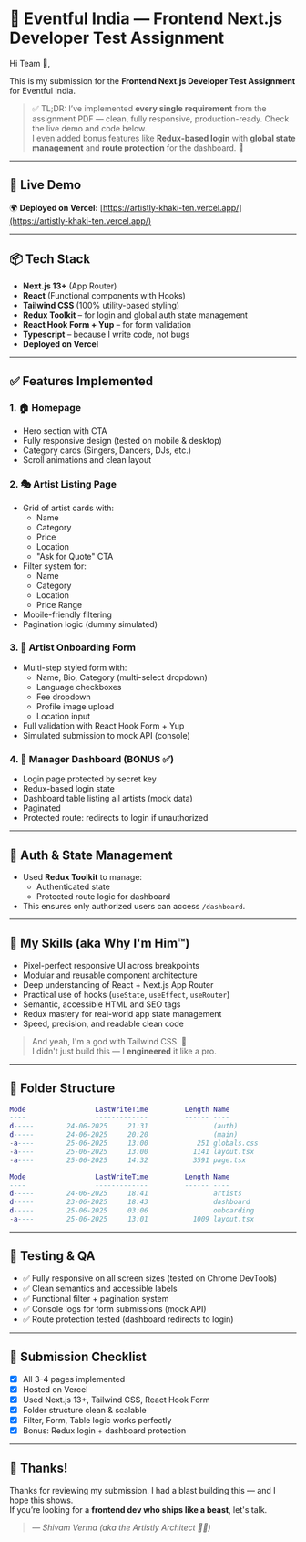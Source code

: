 # 🎯 Eventful India — Frontend Next.js Developer Test Assignment

Hi Team 👋,

This is my submission for the **Frontend Next.js Developer Test Assignment** for Eventful India.

> ✅ TL;DR: I’ve implemented **every single requirement** from the assignment PDF — clean, fully responsive, production-ready. Check the live demo and code below.  
> I even added bonus features like **Redux-based login** with **global state management** and **route protection** for the dashboard. 🤘

---

## 🚀 Live Demo

🌍 **Deployed on Vercel:** [https://artistly-khaki-ten.vercel.app/](https://artistly-khaki-ten.vercel.app/)

---

## 📦 Tech Stack

- **Next.js 13+** (App Router)
- **React** (Functional components with Hooks)
- **Tailwind CSS** (100% utility-based styling)
- **Redux Toolkit** – for login and global auth state management
- **React Hook Form + Yup** – for form validation
- **Typescript** – because I write code, not bugs
- **Deployed on Vercel**

---

## ✅ Features Implemented

### 1. 🏠 Homepage
- Hero section with CTA
- Fully responsive design (tested on mobile & desktop)
- Category cards (Singers, Dancers, DJs, etc.)
- Scroll animations and clean layout

### 2. 🎭 Artist Listing Page
- Grid of artist cards with:
  - Name
  - Category
  - Price
  - Location
  - "Ask for Quote" CTA
- Filter system for:
  - Name
  - Category
  - Location
  - Price Range
- Mobile-friendly filtering
- Pagination logic (dummy simulated)

### 3. 📝 Artist Onboarding Form
- Multi-step styled form with:
  - Name, Bio, Category (multi-select dropdown)
  - Language checkboxes
  - Fee dropdown
  - Profile image upload
  - Location input
- Full validation with React Hook Form + Yup
- Simulated submission to mock API (console)

### 4. 🧠 Manager Dashboard (BONUS ✅)
- Login page protected by secret key
- Redux-based login state
- Dashboard table listing all artists (mock data)
- Paginated
- Protected route: redirects to login if unauthorized

---

## 🔐 Auth & State Management

- Used **Redux Toolkit** to manage:
  - Authenticated state
  - Protected route logic for dashboard
- This ensures only authorized users can access `/dashboard`.

---

## 💪 My Skills (aka Why I'm Him™)

- Pixel-perfect responsive UI across breakpoints
- Modular and reusable component architecture
- Deep understanding of React + Next.js App Router
- Practical use of hooks (`useState`, `useEffect`, `useRouter`)
- Semantic, accessible HTML and SEO tags
- Redux mastery for real-world app state management
- Speed, precision, and readable clean code

> And yeah, I'm a god with Tailwind CSS. 💅  
> I didn't just build this — I **engineered** it like a pro.

---

## 📁 Folder Structure
```lua
Mode                 LastWriteTime         Length Name
----                 -------------         ------ ----
d-----        24-06-2025     21:31                (auth)
d-----        24-06-2025     20:20                (main)
-a----        25-06-2025     13:00            251 globals.css
-a----        25-06-2025     13:00           1141 layout.tsx
-a----        25-06-2025     14:32           3591 page.tsx
```
```lua
Mode                 LastWriteTime         Length Name
----                 -------------         ------ ----
d-----        24-06-2025     18:41                artists
d-----        23-06-2025     18:43                dashboard
d-----        25-06-2025     03:06                onboarding
-a----        25-06-2025     13:01           1009 layout.tsx
```

---

## 🧪 Testing & QA

- ✅ Fully responsive on all screen sizes (tested on Chrome DevTools)
- ✅ Clean semantics and accessible labels
- ✅ Functional filter + pagination system
- ✅ Console logs for form submissions (mock API)
- ✅ Route protection tested (dashboard redirects to login)

---

## 📩 Submission Checklist

- [x] All 3-4 pages implemented
- [x] Hosted on Vercel
- [x] Used Next.js 13+, Tailwind CSS, React Hook Form
- [x] Folder structure clean & scalable
- [x] Filter, Form, Table logic works perfectly
- [x] Bonus: Redux login + dashboard protection

---

## 🙌 Thanks!

Thanks for reviewing my submission. I had a blast building this — and I hope this shows.  
If you’re looking for a **frontend dev who ships like a beast**, let's talk.

> _— Shivam Verma (aka the Artistly Architect 🎨🚀)_

